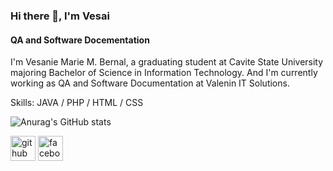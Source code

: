### Hi there 👋, I'm Vesai
#### QA  and Software Docementation
I'm Vesanie Marie M. Bernal, a graduating student at Cavite State University majoring Bachelor of Science in Information Technology. And I'm currently working as QA and Software Documentation at Valenin IT Solutions. 

Skills: JAVA / PHP / HTML / CSS

![Anurag's GitHub stats](https://github-readme-stats.vercel.app/api?username=Vesai29&show_icons=true&bg_color=00000000)


[<img src='https://cdn.jsdelivr.net/npm/simple-icons@3.0.1/icons/github.svg' alt='github' height='40'>](https://github.com/https://github.com/Vesai29)  [<img src='https://cdn.jsdelivr.net/npm/simple-icons@3.0.1/icons/facebook.svg' alt='facebook' height='40'>](https://www.facebook.com/https://www.facebook.com/besanie)  

